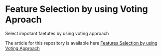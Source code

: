 # Feature Selection by using Voting Aproach
 Select impotant faetutes by using voting approach

The article for this repository is available here [Features Selection by using Voting Approach](https://medium.com/analytics-vidhya/feature-selection-by-using-voting-approach-e0d1c7182a21?source=friends_link&sk=4338f6c8e7f7f1c894d5060855dc6a5d)

